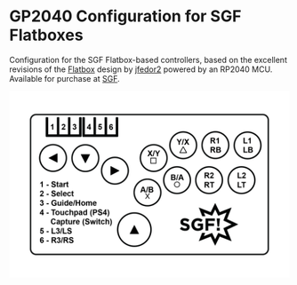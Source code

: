 # GP2040 Configuration for SGF Flatboxes


Configuration for the SGF Flatbox-based controllers, based on the excellent revisions of the [Flatbox](https://github.com/jfedor2/flatbox) design by [jfedor2](https://github.com/jfedor2) powered by an RP2040 MCU. Available for purchase at [SGF](https://sgfdevices.com).

![Layout](assets/bridgetlayout.jpg)